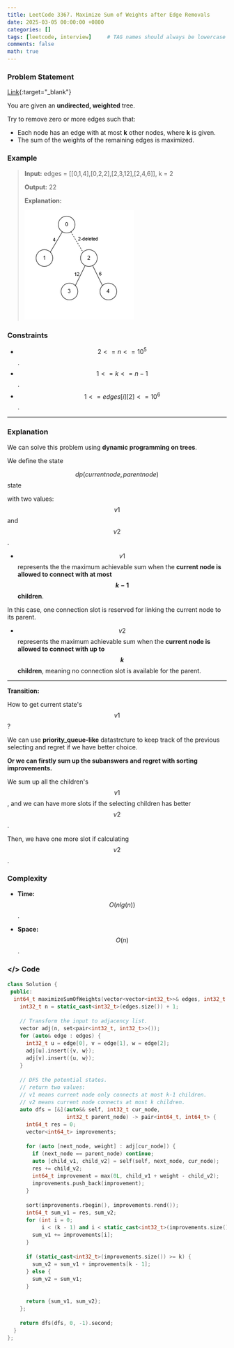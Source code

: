 ```yaml
---
title: LeetCode 3367. Maximize Sum of Weights after Edge Removals
date: 2025-03-05 00:00:00 +0800
categories: []
tags: [leetcode, interview]     # TAG names should always be lowercase
comments: false
math: true
---
```


### Problem Statement

[Link](https://leetcode.com/problems/maximize-sum-of-weights-after-edge-removals/description/){:target="\_blank"}

You are given an **undirected, weighted** tree.

Try to remove zero or more edges such that:
 - Each node has an edge with at most **k** other nodes, where **k** is given.
 - The sum of the weights of the remaining edges is maximized.

### Example

> **Input:** edges = [[0,1,4],[0,2,2],[2,3,12],[2,4,6]], k = 2
>
> **Output:** 22
>
> **Explanation:** 
>
> ![](../assets/img/lc3367_explanation.png)


### Constraints

 - $$2 <= n <= 10^5$$ .
 - $$1 <= k <= n - 1$$ .
 - $$1 <= edges[i][2] <= 10^6$$ .


---

### Explanation 

We can solve this problem using **dynamic programming on trees**.

We define the state

$$dp(current node, parent node)$$ state 

with two values: $$v1$$ and $$v2$$.

 - $$v1$$ represents the the maximum achievable sum when the **current node is allowed to connect with at most $$k-1$$ children**.

In this case, one connection slot is reserved for linking the current node to its parent.

 - $$v2$$ represents the maximum achievable sum when the **current node is allowed to connect with up to $$k$$ children**, meaning no connection slot is available for the parent.

--- 

**Transition:**

How to get current state's $$v1$$?

We can use **priority_queue-like** datastrcture to keep track of the previous selecting and regret if we have better choice.

**Or we can firstly sum up the subanswers and regret with sorting improvements.**

We sum up all the children's $$v1$$, and we can have more slots if the selecting children has better $$v2$$.

Then, we have one more slot if calculating $$v2$$.

### Complexity

 - **Time:**  $$O(nlg(n))$$.

 - **Space:** $$O(n)$$.

### </> Code

```c++
class Solution {
 public:
  int64_t maximizeSumOfWeights(vector<vector<int32_t>>& edges, int32_t k) {
    int32_t n = static_cast<int32_t>(edges.size()) + 1;

    // Transform the input to adjacency list.
    vector adj(n, set<pair<int32_t, int32_t>>());
    for (auto& edge : edges) {
      int32_t u = edge[0], v = edge[1], w = edge[2];
      adj[u].insert({v, w});
      adj[v].insert({u, w});
    }

    // DFS the potential states.
    // return two values:
    // v1 means current node only connects at most k-1 children.
    // v2 means current node connects at most k children.
    auto dfs = [&](auto&& self, int32_t cur_node,
                   int32_t parent_node) -> pair<int64_t, int64_t> {
      int64_t res = 0;
      vector<int64_t> improvements;

      for (auto [next_node, weight] : adj[cur_node]) {
        if (next_node == parent_node) continue;
        auto [child_v1, child_v2] = self(self, next_node, cur_node);
        res += child_v2;
        int64_t improvement = max(0L, child_v1 + weight - child_v2);
        improvements.push_back(improvement);
      }

      sort(improvements.rbegin(), improvements.rend());
      int64_t sum_v1 = res, sum_v2;
      for (int i = 0;
           i < (k - 1) and i < static_cast<int32_t>(improvements.size()); i++) {
        sum_v1 += improvements[i];
      }

      if (static_cast<int32_t>(improvements.size()) >= k) {
        sum_v2 = sum_v1 + improvements[k - 1];
      } else {
        sum_v2 = sum_v1;
      }

      return {sum_v1, sum_v2};
    };

    return dfs(dfs, 0, -1).second;
  }
};
```